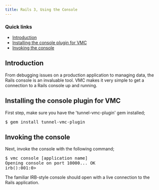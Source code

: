 ```yaml
---
title: Rails 3, Using the Console
---
```


### Quick links ###
* [Introduction](#intro)
* [Installing the console plugin for VMC](#install)
* [Invoking the console](#invoke)

## <a id='intro'></a>Introduction ##

From debugging issues on a production application to managing data, the Rails console is an invaluable tool. VMC makes it very simple to get a connection to a Rails console up and running.

## <a id='install'></a>Installing the console plugin for VMC ##

First step, make sure you have the 'tunnel-vmc-plugin' gem installed;

<pre class="terminal">
$ gem install tunnel-vmc-plugin
</pre>

## <a id='invoke'></a>Invoking the console ##

Next, invoke the console with the following command;

<pre class="terminal">
$ vmc console [application name]
Opening console on port 10000... OK
irb():001:0> 
</pre>

The familiar IRB-style console should open with a live connection to the Rails application.